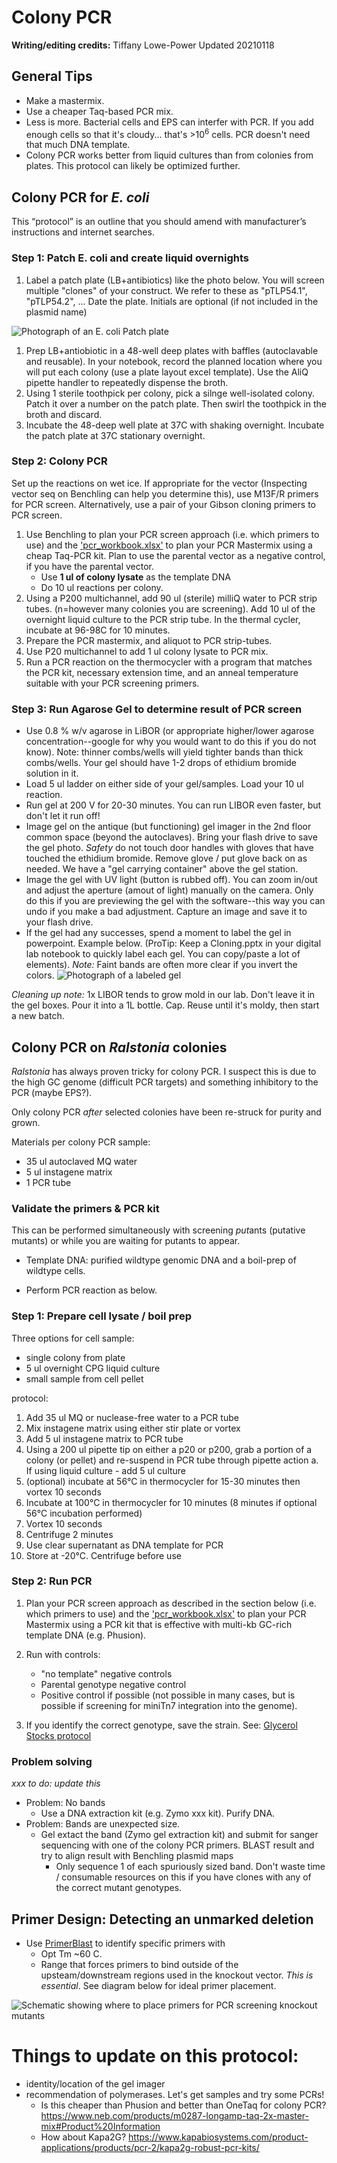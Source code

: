 # Colony PCR

**Writing/editing credits:** Tiffany Lowe-Power
Updated 20210118

## General Tips

* Make a mastermix.
* Use a cheaper Taq-based PCR mix. 
* Less is more. 
Bacterial cells and EPS can interfer with PCR. 
If you add enough cells so that it's cloudy... that's >10<sup>6</sup> cells. 
PCR doesn't need that much DNA template.
* Colony PCR works better from liquid cultures than from colonies from plates. 
This protocol can likely be optimized further. 

## Colony PCR for *E. coli*

This “protocol” is an outline that you should amend with manufacturer’s instructions and internet searches.

### Step 1: Patch E. coli and create liquid overnights 

1. Label a patch plate (LB+antibiotics) like the photo below.  You will screen multiple "clones" of your construct.  We refer to these as "pTLP54.1", "pTLP54.2", ...  Date the plate. Initials are optional (if not included in the plasmid name)

![Photograph of an E. coli Patch plate](images/colPCR_patch_plate.png)

1. Prep LB+antiobiotic in a 48-well deep plates with baffles (autoclavable and reusable).  In your notebook, record the planned location where you will put each colony (use a plate layout excel template). Use the AliQ pipette handler to repeatedly dispense the broth. 
1. Using 1 sterile toothpick per colony, pick a silnge well-isolated colony.  Patch it over a number on the patch plate. Then swirl the toothpick in the broth and discard. 
1. Incubate the 48-deep well plate at 37C with shaking overnight.  Incubate the patch plate at 37C stationary overnight. 

### Step 2: Colony PCR
Set up the reactions on wet ice.
If appropriate for the vector (Inspecting vector seq on Benchling can help you determine this), use M13F/R primers for PCR screen.
Alternatively, use a pair of your Gibson cloning primers to PCR screen.

1. Use Benchling to plan your PCR screen approach (i.e. which primers to use) and the ['pcr_workbook.xlsx'](workbooks/pcr_workbook.xlsx) to plan your PCR Mastermix using a cheap Taq-PCR kit. Plan to use the parental vector as a negative control, if you have the parental vector. 
    * Use **1 ul of colony lysate** as the template DNA 
    * Do 10 ul reactions per colony. 
1. Using a P200 multichannel, add 90 ul (sterile) milliQ water to PCR strip tubes. (n=however many colonies you are screening). Add 10 ul of the overnight liquid culture to the PCR strip tube.  In the thermal cycler, incubate at 96-98C for 10 minutes. 
1. Prepare the PCR mastermix, and aliquot to PCR strip-tubes.
1. Use P20 multichannel to add 1 ul colony lysate to PCR mix. 
1. Run a PCR reaction on the thermocycler with a program that matches the PCR kit, necessary extension time, and an anneal temperature suitable with your PCR screening primers. 

### Step 3: Run Agarose Gel to determine result of PCR screen
* Use 0.8 % w/v agarose in LiBOR (or appropriate higher/lower agarose concentration--google for why you would want to do this if you do not know). Note: thinner combs/wells will yield tighter bands than thick combs/wells. Your gel should have 1-2 drops of ethidium bromide solution in it. 
* Load 5 ul ladder on either side of your gel/samples.  Load your 10 ul reaction. 
* Run gel at 200 V for 20-30 minutes.  You can run LIBOR even faster, but don't let it run off!
* Image gel on the antique (but functioning) gel imager in the 2nd floor common space (beyond the autoclaves). Bring your flash drive to save the gel photo. *Safety* do not touch door handles with gloves that have touched the ethidium bromide. Remove glove / put glove back on as needed. We have a "gel carrying container" above the gel station. 
* Image the gel with UV light (button is rubbed off). You can zoom in/out and adjust the aperture (amout of light) manually on the camera.  Only do this if you are previewing the gel with the software--this way you can undo if you make a bad adjustment. Capture an image and save it to your flash drive.
* If the gel had any successes, spend a moment to label the gel in powerpoint. Example below. (ProTip: Keep a Cloning.pptx in your digital lab notebook to quickly label each gel. You can copy/paste a lot of elements). 
*Note:* Faint bands are often more clear if you invert the colors. 
![Photograph of a labeled gel](images/colPCR_labeled_gel.png)


*Cleaning up note:* 1x LIBOR tends to grow mold in our lab.  Don't leave it in the gel boxes. Pour it into a 1L bottle. Cap. Reuse until it's moldy, then start a new batch. 

## Colony PCR on *Ralstonia* colonies
*Ralstonia* has always proven tricky for colony PCR. 
I suspect this is due to the high GC genome (difficult PCR targets) and something inhibitory to the PCR (maybe EPS?). 

Only colony PCR *after* selected colonies have been re-struck for purity and grown.

Materials per colony PCR sample:
* 35 ul autoclaved MQ water
* 5 ul instagene matrix
* 1 PCR tube

### Validate the primers & PCR kit

This can be performed simultaneously with screening *put*ants (putative mutants) or while you are waiting for putants to appear. 

* Template DNA: purified wildtype genomic DNA and a boil-prep of wildtype cells.

* Perform PCR reaction as below. 

### Step 1: Prepare cell lysate / boil prep

Three options for cell sample:
* single colony from plate
* 5 ul overnight CPG liquid culture
* small sample from cell pellet

protocol:
1. Add 35 ul MQ or nuclease-free water to a PCR tube
2. Mix instagene matrix using either stir plate or vortex
3. Add 5 ul instagene matrix to PCR tube
4. Using a 200 ul pipette tip on either a p20 or p200, grab a portion of a colony (or pellet) and re-suspend in PCR tube through pipette action
   a. If using liquid culture - add 5 ul culture
5. (optional) incubate at 56°C in thermocycler for 15-30 minutes then vortex 10 seconds
6. Incubate at 100°C in thermocycler for 10 minutes (8 minutes if optional 56°C incubation performed)
7. Vortex 10 seconds
8. Centrifuge 2 minutes
9. Use clear supernatant as DNA template for PCR
10. Store at -20°C. Centrifuge before use

### Step 2: Run PCR

1. Plan your PCR screen approach as described in the section below (i.e. which primers to use) and the ['pcr_workbook.xlsx'](workbooks/pcr_workbook.xlsx) to plan your PCR Mastermix using a PCR kit that is effective with multi-kb GC-rich template DNA (e.g. Phusion). 

1. Run with controls:
    * "no template" negative controls 
    * Parental genotype negative control
    * Positive control if possible (not possible in many cases, but is possible if screening for miniTn7 integration into the genome).

1. If you identify the correct genotype, save the strain.
See: [Glycerol Stocks protocol](glycerol_stocks.md)

### Problem solving

*xxx to do: update this*

* Problem: No bands
    * Use a DNA extraction kit (e.g. Zymo xxx kit). Purify DNA.
* Problem: Bands are unexpected size.
    * Gel extact the band (Zymo gel extraction kit) and submit for sanger sequencing with one of the colony PCR primers. 
    BLAST result and try to align result with Benchling plasmid maps
        * Only sequence 1 of each spuriously sized band. 
        Don't waste time / consumable resources on this if you have clones with any of the correct mutant genotypes.


## Primer Design: Detecting an unmarked deletion
* Use [PrimerBlast](primerblast.md) to identify specific primers with 
    * Opt Tm ~60 C.
    * Range that forces primers to bind outside of the upsteam/downstream regions used in the knockout vector. 
    *This is essential*. 
    See diagram below for ideal primer placement.

![Schematic showing where to place primers for PCR screening knockout mutants](images/primer_design_deletion_mutants.png)



# Things to update on this protocol:
* identity/location of the gel imager
* recommendation of polymerases. Let's get samples and try some PCRs!
    * Is this cheaper than Phusion and better than OneTaq for colony PCR? https://www.neb.com/products/m0287-longamp-taq-2x-master-mix#Product%20Information
    * How about Kapa2G? https://www.kapabiosystems.com/product-applications/products/pcr-2/kapa2g-robust-pcr-kits/

